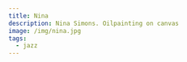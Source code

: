 ```yaml
---
title: Nina
description: Nina Simons. Oilpainting on canvas
image: /img/nina.jpg
tags:
  - jazz
---
```

